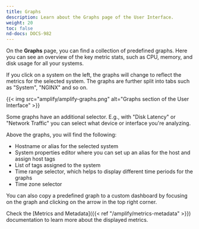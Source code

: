 ```yaml
---
title: Graphs
description: Learn about the Graphs page of the User Interface.
weight: 20
toc: false
nd-docs: DOCS-982
---
```


 On the **Graphs** page, you can find a collection of predefined graphs. Here you can see an overview of the key metric stats, such as CPU, memory, and disk usage for all your systems.

If you click on a system on the left, the graphs will change to reflect the metrics for the selected system. The graphs are further split into tabs such as "System", "NGINX" and so on.

{{< img src="amplify/amplify-graphs.png" alt="Graphs section of the User Interface" >}}

Some graphs have an additional selector. E.g., with "Disk Latency" or "Network Traffic" you can select what device or interface you're analyzing.

Above the graphs, you will find the following:

  * Hostname or alias for the selected system
  * System properties editor where you can set up an alias for the host and assign host tags
  * List of tags assigned to the system
  * Time range selector, which helps to display different time periods for the graphs
  * Time zone selector

You can also copy a predefined graph to a custom dashboard by focusing on the graph and clicking on the arrow in the top right corner.

Check the [Metrics and Metadata]({{< ref "/amplify/metrics-metadata" >}}) documentation to learn more about the displayed metrics.
